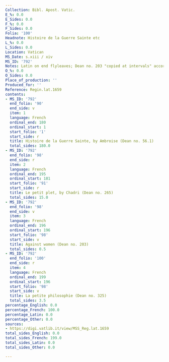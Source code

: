 ```yaml
---
Collection: Bibl. Apost. Vatic.
E_%: 0.0
E_Sides: 0.0
F_%: 0.0
F_Sides: 0.0
Folia: '100'
Headnote: Histoire de la Guerre Sainte etc
L_%: 0.0
L_Sides: 0.0
Location: Vatican
MS_Date: s.xiii / xiv
MS_ID: '792'
Notes: Latin on end flyleaves; Dean no. 203 "copied at intervals" according to Dean
O_%: 0.0
O_Sides: 0.0
Place_of_production: ''
Produced_for: ''
Reference: Regin.lat.1659
contents:
- MS_ID: '792'
  end_folio: '90'
  end_side: v
  item: 1
  language: French
  ordinal_end: 180
  ordinal_start: 1
  start_folio: '1'
  start_side: r
  title: Histoire de la Guerre Sainte, by Ambroise (Dean no. 56.1)
  total_sides: 180.0
- MS_ID: '792'
  end_folio: '98'
  end_side: r
  item: 2
  language: French
  ordinal_end: 195
  ordinal_start: 181
  start_folio: '91'
  start_side: r
  title: Le petit plet, by Chadri (Dean no. 265)
  total_sides: 15.0
- MS_ID: '792'
  end_folio: '98'
  end_side: v
  item: 3
  language: French
  ordinal_end: 196
  ordinal_start: 196
  start_folio: '98'
  start_side: v
  title: Against women (Dean no. 203)
  total_sides: 0.5
- MS_ID: '792'
  end_folio: '100'
  end_side: r
  item: 4
  language: French
  ordinal_end: 199
  ordinal_start: 196
  start_folio: '98'
  start_side: v
  title: La petite philosophie (Dean no. 325)
  total_sides: 3.5
percentage_English: 0.0
percentage_French: 100.0
percentage_Latin: 0.0
percentage_Other: 0.0
sources:
- https://digi.vatlib.it/view/MSS_Reg.lat.1659
total_sides_English: 0.0
total_sides_French: 199.0
total_sides_Latin: 0.0
total_sides_Other: 0.0

---
```


